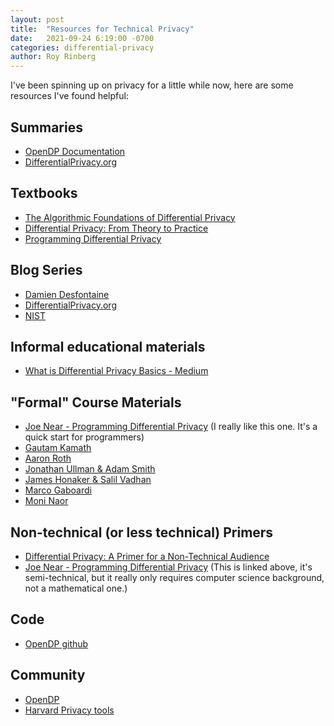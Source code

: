 ```yaml
---
layout: post
title:  "Resources for Technical Privacy"
date:   2021-09-24 6:19:00 -0700
categories: differential-privacy  
author: Roy Rinberg
---
```


I've been spinning up on privacy for a little while now, here are some resources I've found helpful:

## Summaries
    
- [OpenDP Documentation](https://docs.opendp.org/en/stable/resources/index.html)
- [DifferentialPrivacy.org](https://differentialprivacy.org/resources/)

## Textbooks

- [The Algorithmic Foundations of Differential Privacy](https://www.cis.upenn.edu/~aaroth/Papers/privacybook.pdf)
- [Differential Privacy: From Theory to Practice](https://ieeexplore.ieee.org/document/7731575)
- [Programming Differential Privacy](https://programming-dp.com/)

## Blog Series

- [Damien Desfontaine](https://desfontain.es/privacy/differential-privacy-reading-list.html)
- [DifferentialPrivacy.org](https://differentialprivacy.org/)
- [NIST](https://www.nist.gov/itl/applied-cybersecurity/privacy-engineering/collaboration-space/focus-areas/de-id/dp-blog)

## Informal educational materials
- [What is Differential Privacy Basics - Medium](https://becominghuman.ai/what-is-differential-privacy-1fd7bf507049)
## "Formal" Course Materials

- [Joe Near - Programming Differential Privacy](https://jnear.github.io/cs211-data-privacy/) (I really like this one. It's a quick start for programmers)
- [Gautam Kamath](http://www.gautamkamath.com/CS860-fa2020.html)
- [Aaron Roth](https://www.cis.upenn.edu/~aaroth/courses/privacyF11.html)
- [Jonathan Ullman & Adam Smith](https://dpcourse.github.io/)
- [James Honaker & Salil Vadhan](http://people.seas.harvard.edu/~salil/cs208/spring19/)
- [Marco Gaboardi](http://cs-people.bu.edu/gaboardi/teaching/CSE660-fall17.html)
- [Moni Naor](https://www.wisdom.weizmann.ac.il/~naor/COURSE/foundations_of_privacy.html)


## Non-technical (or less technical) Primers
- [Differential Privacy: A Primer for a Non-Technical Audience](https://papers.ssrn.com/sol3/papers.cfm?abstract_id=3338027)
- [Joe Near - Programming Differential Privacy](https://jnear.github.io/cs211-data-privacy/) (This is linked above, it's semi-technical, but it really only requires computer science background, not a mathematical one.)

## Code

- [OpenDP github](https://github.com/opendp)

## Community
- [OpenDP](https://opendp.org/)
- [Harvard Privacy tools](https://privacytools.seas.harvard.edu/)
